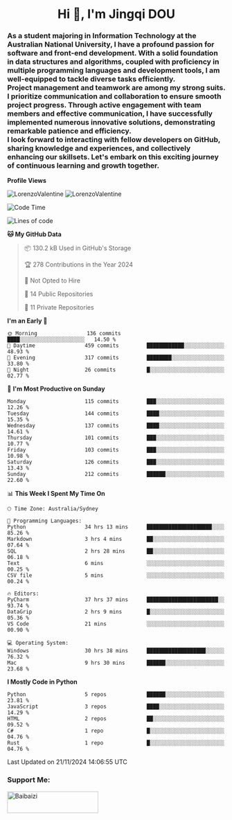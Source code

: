 <h1 align="center">Hi 👋, I'm Jingqi DOU</h1>
<h3 align="left">
As a student majoring in Information Technology at the Australian National University, I have a profound passion for software and front-end development. With a solid foundation in data structures and algorithms, coupled with proficiency in multiple programming languages and development tools, I am well-equipped to tackle diverse tasks efficiently. <br>
Project management and teamwork are among my strong suits. I prioritize communication and collaboration to ensure smooth project progress. Through active engagement with team members and effective communication, I have successfully implemented numerous innovative solutions, demonstrating remarkable patience and efficiency.<br>
I look forward to interacting with fellow developers on GitHub, sharing knowledge and experiences, and collectively enhancing our skillsets. Let's embark on this exciting journey of continuous learning and growth together.
</h3>

**Profile Views**<br>
<!-- <img src="https://count.getloli.com/get/@:name" alt="LorenzoValentine" theme="rule34" /> -->
<img src="https://count.getloli.com/@LorenzoValentine?name=LorenzoValentine&theme=asoul&padding=7&offset=0&align=center&scale=2&pixelated=1&darkmode=auto&prefix=020315" alt="LorenzoValentine" theme="rule34" />
<img src="https://count.getloli.com/@LorenzoValentine?name=LorenzoValentine&theme=food&padding=7&offset=0&align=center&scale=2&pixelated=1&darkmode=auto&prefix=020315" alt="LorenzoValentine" theme="rule34" />


<!--START_SECTION:waka-->
![Code Time](http://img.shields.io/badge/Code%20Time-1%2C147%20hrs%2045%20mins-blue)

![Lines of code](https://img.shields.io/badge/From%20Hello%20World%20I%27ve%20Written-402.5%20thousand%20lines%20of%20code-blue)

**🐱 My GitHub Data** 

> 📦 130.2 kB Used in GitHub's Storage 
 > 
> 🏆 278 Contributions in the Year 2024
 > 
> 🚫 Not Opted to Hire
 > 
> 📜 14 Public Repositories 
 > 
> 🔑 11 Private Repositories 
 > 
**I'm an Early 🐤** 

```text
🌞 Morning                136 commits         ████░░░░░░░░░░░░░░░░░░░░░   14.50 % 
🌆 Daytime                459 commits         ████████████░░░░░░░░░░░░░   48.93 % 
🌃 Evening                317 commits         ████████░░░░░░░░░░░░░░░░░   33.80 % 
🌙 Night                  26 commits          █░░░░░░░░░░░░░░░░░░░░░░░░   02.77 % 
```
📅 **I'm Most Productive on Sunday** 

```text
Monday                   115 commits         ███░░░░░░░░░░░░░░░░░░░░░░   12.26 % 
Tuesday                  144 commits         ████░░░░░░░░░░░░░░░░░░░░░   15.35 % 
Wednesday                137 commits         ████░░░░░░░░░░░░░░░░░░░░░   14.61 % 
Thursday                 101 commits         ███░░░░░░░░░░░░░░░░░░░░░░   10.77 % 
Friday                   103 commits         ███░░░░░░░░░░░░░░░░░░░░░░   10.98 % 
Saturday                 126 commits         ███░░░░░░░░░░░░░░░░░░░░░░   13.43 % 
Sunday                   212 commits         ██████░░░░░░░░░░░░░░░░░░░   22.60 % 
```


📊 **This Week I Spent My Time On** 

```text
🕑︎ Time Zone: Australia/Sydney

💬 Programming Languages: 
Python                   34 hrs 13 mins      █████████████████████░░░░   85.26 % 
Markdown                 3 hrs 4 mins        ██░░░░░░░░░░░░░░░░░░░░░░░   07.64 % 
SQL                      2 hrs 28 mins       ██░░░░░░░░░░░░░░░░░░░░░░░   06.18 % 
Text                     6 mins              ░░░░░░░░░░░░░░░░░░░░░░░░░   00.25 % 
CSV file                 5 mins              ░░░░░░░░░░░░░░░░░░░░░░░░░   00.24 % 

🔥 Editors: 
PyCharm                  37 hrs 37 mins      ███████████████████████░░   93.74 % 
DataGrip                 2 hrs 9 mins        █░░░░░░░░░░░░░░░░░░░░░░░░   05.36 % 
VS Code                  21 mins             ░░░░░░░░░░░░░░░░░░░░░░░░░   00.90 % 

💻 Operating System: 
Windows                  30 hrs 38 mins      ███████████████████░░░░░░   76.32 % 
Mac                      9 hrs 30 mins       ██████░░░░░░░░░░░░░░░░░░░   23.68 % 
```

**I Mostly Code in Python** 

```text
Python                   5 repos             ██████░░░░░░░░░░░░░░░░░░░   23.81 % 
JavaScript               3 repos             ████░░░░░░░░░░░░░░░░░░░░░   14.29 % 
HTML                     2 repos             ██░░░░░░░░░░░░░░░░░░░░░░░   09.52 % 
C#                       1 repo              █░░░░░░░░░░░░░░░░░░░░░░░░   04.76 % 
Rust                     1 repo              █░░░░░░░░░░░░░░░░░░░░░░░░   04.76 % 
```




 Last Updated on 21/11/2024 14:06:55 UTC
<!--END_SECTION:waka-->

<!-- [![willianrod's wakatime stats](https://github-readme-stats.vercel.app/api/wakatime?username=lorenzoval2050)](https://github.com/anuraghazra/github-readme-stats) -->


<h3 align="left">Support Me:</h3>
<p><a href="https://www.buymeacoffee.com/Baibaizi"> <img align="left" src="https://cdn.buymeacoffee.com/buttons/v2/default-yellow.png" height="50" width="210" alt="Baibaizi" /></a></p><br><br>
